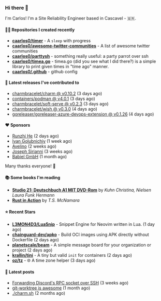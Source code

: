 ### Hi there 👋

I'm Carlos! I'm a Site Reliability Engineer based in Cascavel - 🇧🇷.

#### 👨‍💻 Repositories I created recently
- **[caarlos0/timer](https://github.com/caarlos0/timer)** - A `sleep` with progress
- **[caarlos0/awesome-twitter-communities](https://github.com/caarlos0/awesome-twitter-communities)** - A list of awesome twitter communities
- **[caarlos0/parttysh](https://github.com/caarlos0/parttysh)** - something really useful: a party parrot over ssh
- **[caarlos0/timea.go](https://github.com/caarlos0/timea.go)** - timea.go (did you see what I did there?) is a simple library to print given times in &#34;time ago&#34; manner.
- **[caarlos0/.github](https://github.com/caarlos0/.github)** - github config

#### 🚀 Latest releases I've contributed to


- [charmbracelet/charm @ v0.10.2](https://github.com/charmbracelet/charm/releases/tag/v0.10.2) (3 days ago)
- [containers/podman @ v4.0.1](https://github.com/containers/podman/releases/tag/v4.0.1) (3 days ago)
- [charmbracelet/soft-serve @ v0.2.3](https://github.com/charmbracelet/soft-serve/releases/tag/v0.2.3) (3 days ago)
- [charmbracelet/wish @ v0.3.0](https://github.com/charmbracelet/wish/releases/tag/v0.3.0) (4 days ago)
- [goreleaser/goreleaser-azure-devops-extension @ v0.1.26](https://github.com/goreleaser/goreleaser-azure-devops-extension/releases/tag/v0.1.26) (4 days ago)

#### ❤️ Sponsors
- [Runzhi He](https://github.com/12f23eddde) (2 days ago)
- [Ivan Golubnichiy](https://github.com/h1kkan) (1 week ago)
- [Avelino](https://github.com/avelino) (2 weeks ago)
- [Joseph Sirianni](https://github.com/jsirianni) (3 weeks ago)
- [Babiel GmbH](https://github.com/babiel) (1 month ago)

Many thanks everyone! 🙏

#### 📚 Some books I'm reading
- **[Studio 21: Deutschbuch A1 MIT DVD-Rom](https://www.goodreads.com/book/show/25495148-studio-21)** by _Kuhn Christina, Nielsen Laura Funk Hermann_
- **[Rust in Action](https://www.goodreads.com/book/show/45731908-rust-in-action)** by _T.S. McNamara_

#### ⭐ Recent Stars


- **[L3MON4D3/LuaSnip](https://github.com/L3MON4D3/LuaSnip)** - Snippet Engine for Neovim written in Lua. (1 day ago)
- **[chainguard-dev/apko](https://github.com/chainguard-dev/apko)** - Build OCI images using APK directly without Dockerfile (2 days ago)
- **[planetscale/beam](https://github.com/planetscale/beam)** - A simple message board for your organization or project (2 days ago)
- **[krallin/tini](https://github.com/krallin/tini)** - A tiny but valid `init` for containers (2 days ago)
- **[oz/tz](https://github.com/oz/tz)** - 🌐 A time zone helper (3 days ago)

#### 📄 Latest posts
- [Forwarding Discord&#39;s RPC socket over SSH](https://carlosbecker.com/posts/discord-rpc-ssh/) (3 weeks ago)
- [git-worktree is awesome](https://carlosbecker.com/posts/git-worktrees/) (1 month ago)
- [./charm.sh](https://carlosbecker.com/posts/charm/) (2 months ago)

